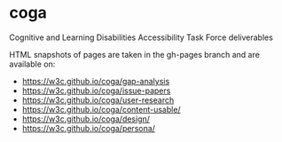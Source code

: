 # coga
Cognitive and Learning Disabilities Accessibility Task Force deliverables

HTML snapshots of pages are taken in the gh-pages branch and are available on:
* https://w3c.github.io/coga/gap-analysis
* https://w3c.github.io/coga/issue-papers
* https://w3c.github.io/coga/user-research
* https://w3c.github.io/coga/content-usable/
* https://w3c.github.io/coga/design/
* https://w3c.github.io/coga/persona/
